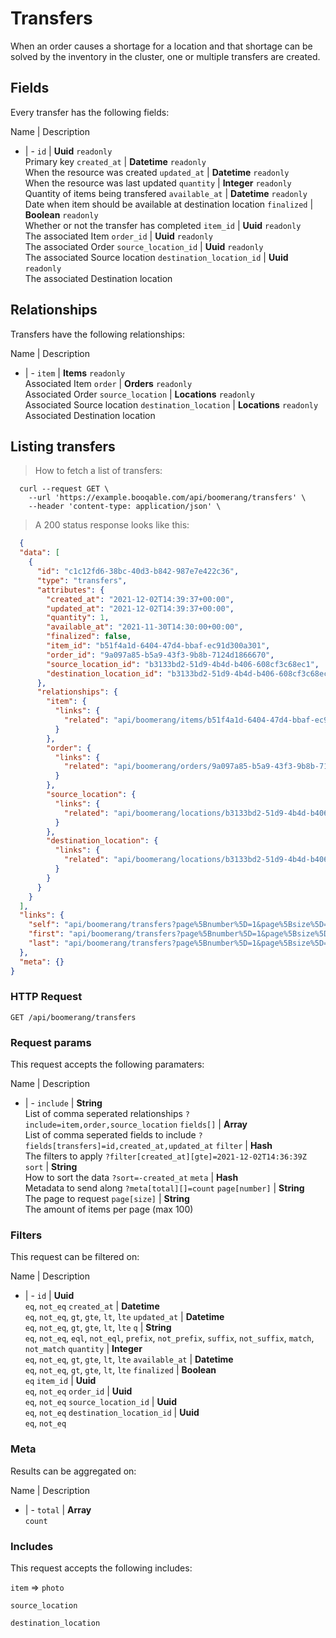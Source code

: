 # Transfers

When an order causes a shortage for a location and that shortage can be solved by the inventory in the cluster, one or multiple transfers are created.

## Fields
Every transfer has the following fields:

Name | Description
- | -
`id` | **Uuid** `readonly`<br>Primary key
`created_at` | **Datetime** `readonly`<br>When the resource was created
`updated_at` | **Datetime** `readonly`<br>When the resource was last updated
`quantity` | **Integer** `readonly`<br>Quantity of items being transfered
`available_at` | **Datetime** `readonly`<br>Date when item should be available at destination location
`finalized` | **Boolean** `readonly`<br>Whether or not the transfer has completed
`item_id` | **Uuid** `readonly`<br>The associated Item
`order_id` | **Uuid** `readonly`<br>The associated Order
`source_location_id` | **Uuid** `readonly`<br>The associated Source location
`destination_location_id` | **Uuid** `readonly`<br>The associated Destination location


## Relationships
Transfers have the following relationships:

Name | Description
- | -
`item` | **Items** `readonly`<br>Associated Item
`order` | **Orders** `readonly`<br>Associated Order
`source_location` | **Locations** `readonly`<br>Associated Source location
`destination_location` | **Locations** `readonly`<br>Associated Destination location


## Listing transfers



> How to fetch a list of transfers:

```shell
  curl --request GET \
    --url 'https://example.booqable.com/api/boomerang/transfers' \
    --header 'content-type: application/json' \
```

> A 200 status response looks like this:

```json
  {
  "data": [
    {
      "id": "c1c12fd6-38bc-40d3-b842-987e7e422c36",
      "type": "transfers",
      "attributes": {
        "created_at": "2021-12-02T14:39:37+00:00",
        "updated_at": "2021-12-02T14:39:37+00:00",
        "quantity": 1,
        "available_at": "2021-11-30T14:30:00+00:00",
        "finalized": false,
        "item_id": "b51f4a1d-6404-47d4-bbaf-ec91d300a301",
        "order_id": "9a097a85-b5a9-43f3-9b8b-7124d1866670",
        "source_location_id": "b3133bd2-51d9-4b4d-b406-608cf3c68ec1",
        "destination_location_id": "b3133bd2-51d9-4b4d-b406-608cf3c68ec1"
      },
      "relationships": {
        "item": {
          "links": {
            "related": "api/boomerang/items/b51f4a1d-6404-47d4-bbaf-ec91d300a301"
          }
        },
        "order": {
          "links": {
            "related": "api/boomerang/orders/9a097a85-b5a9-43f3-9b8b-7124d1866670"
          }
        },
        "source_location": {
          "links": {
            "related": "api/boomerang/locations/b3133bd2-51d9-4b4d-b406-608cf3c68ec1"
          }
        },
        "destination_location": {
          "links": {
            "related": "api/boomerang/locations/b3133bd2-51d9-4b4d-b406-608cf3c68ec1"
          }
        }
      }
    }
  ],
  "links": {
    "self": "api/boomerang/transfers?page%5Bnumber%5D=1&page%5Bsize%5D=25",
    "first": "api/boomerang/transfers?page%5Bnumber%5D=1&page%5Bsize%5D=25",
    "last": "api/boomerang/transfers?page%5Bnumber%5D=1&page%5Bsize%5D=25"
  },
  "meta": {}
}
```

### HTTP Request

`GET /api/boomerang/transfers`

### Request params

This request accepts the following paramaters:

Name | Description
- | -
`include` | **String**<br>List of comma seperated relationships `?include=item,order,source_location`
`fields[]` | **Array**<br>List of comma seperated fields to include `?fields[transfers]=id,created_at,updated_at`
`filter` | **Hash**<br>The filters to apply `?filter[created_at][gte]=2021-12-02T14:36:39Z`
`sort` | **String**<br>How to sort the data `?sort=-created_at`
`meta` | **Hash**<br>Metadata to send along `?meta[total][]=count`
`page[number]` | **String**<br>The page to request
`page[size]` | **String**<br>The amount of items per page (max 100)


### Filters

This request can be filtered on:

Name | Description
- | -
`id` | **Uuid**<br>`eq`, `not_eq`
`created_at` | **Datetime**<br>`eq`, `not_eq`, `gt`, `gte`, `lt`, `lte`
`updated_at` | **Datetime**<br>`eq`, `not_eq`, `gt`, `gte`, `lt`, `lte`
`q` | **String**<br>`eq`, `not_eq`, `eql`, `not_eql`, `prefix`, `not_prefix`, `suffix`, `not_suffix`, `match`, `not_match`
`quantity` | **Integer**<br>`eq`, `not_eq`, `gt`, `gte`, `lt`, `lte`
`available_at` | **Datetime**<br>`eq`, `not_eq`, `gt`, `gte`, `lt`, `lte`
`finalized` | **Boolean**<br>`eq`
`item_id` | **Uuid**<br>`eq`, `not_eq`
`order_id` | **Uuid**<br>`eq`, `not_eq`
`source_location_id` | **Uuid**<br>`eq`, `not_eq`
`destination_location_id` | **Uuid**<br>`eq`, `not_eq`


### Meta

Results can be aggregated on:

Name | Description
- | -
`total` | **Array**<br>`count`


### Includes

This request accepts the following includes:

`item` => 
`photo`




`source_location`


`destination_location`





